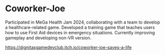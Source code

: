 # Coworker-Joe
Participated in MeGa Health Jam 2024, collaborating with a team to develop a healthcare-related game. Developed a training game that teaches users how to use First Aid devices in emergency situations. Currently improving gameplay and developing non-VR version.

https://dignitasgamedevclub.itch.io/coworker-joe-saves-a-life
